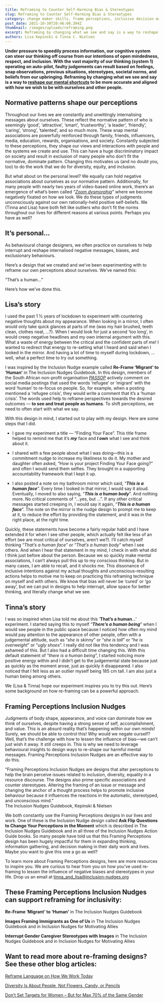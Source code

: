 ```yaml
---
title: Reframing to Counter Self-Harming Bias & Stereotypes
slug: Reframing to Counter Self-Harming Bias & Stereotypes
category: change maker skills, frame perceptions, inclusive decision making, Leading Inclusively, reduce bias
post_date: 2021-10-30T20:46:00.394Z
thumbnail: /images/uploads/reframing.png
excerpt: Reframing by changing what we see and say is a way to reshape our mental shortcuts to be more accurate and aligned with how we wish to be with ourselves and other people.
authors: Lisa Kepinski & Tinna C. Nielsen
---
```

**Under pressure to speedily process information, our cognitive system can steer our thinking off course from our intentions of open mindedness, respect, and inclusion. With the vast majority of our thinking (system 1) operating on auto-pilot, faulty judgements can result based on feelings, snap observations, previous situations, stereotypes, societal norms, and beliefs from our upbringing. Reframing by changing what we see and say is a way to [reshape our mental shortcuts](https://inclusion-nudges.org/blog/about-inclusion-nudges/power-of-inclusion-nudges) to be more accurate and aligned with how we wish to be with ourselves and other people.**

## Normative patterns shape our perceptions

Throughout our lives we are constantly and unwittingly internalising messages about ourselves. These reflect the normative pattern of who is seemingly ‘good’, ‘attractive’, ‘smart’, ‘trustworthy’, ‘a leader’, ‘friendly’, ‘caring’, ‘strong’, ‘talented’, and so much more. These snap mental associations are powerfully reinforced through family, friends, influencers, media, education, rewards, organisations, and society. Constantly subjected to these perceptions, they shape our views and interactions with people and the systems we create and use. This can have a huge discriminatory impact on society and result in exclusion of many people who don’t fit the normative, dominate pattern. Changing this motivates us (and no doubt you, too) to do the work that we do for diversity, equity, and inclusion.

But what about on the personal level? We equally can hold negative associations about ourselves as our normative pattern. Additionally, for many people with nearly two years of video-based online work, there’s an emergence of what’s been called *“[Zoom dysmorphia](https://www.theguardian.com/us-news/2021/oct/03/zoom-dysmorphia-covid-coronavirus-anxiety?CMP=Share_iOSApp_Other)”* where we become negatively fixated on how we look. We do these types of judgments unconsciously against our own rationally-held positive self-beliefs. We (Tinna and Lisa) have both felt like outliers who don’t fit the norms throughout our lives for different reasons at various points. Perhaps you have as well? 

## It’s personal...
As behavioural change designers, we often practice on ourselves to help interrupt and reshape internalised negative messages, biases, and exclusionary behaviours. 

Here’s a design that we created and we’ve been experimenting with to reframe our own perceptions about ourselves.  We’ve named this:

<p class="center-bold">“That’s a human...”</p>

Here’s how we’ve done this.

## Lisa’s story

I used the past 1 ½ years of lockdown to experiment with countering negative thoughts about my appearance. When looking in a mirror, I often would only take quick glances at parts of me (was my hair brushed, teeth clean, clothes neat, …?). When I would look for just a second ‘too long’, in would creep negative headlines and my own internal argument with this. What a waste of energy between the critical and the confident parts of me! I wanted to redirect that energy to re-setting what I heard and said when I looked in the mirror. And having a lot of time to myself during lockdown, … well, what a perfect time to try out something.

I was inspired by the Inclusion Nudge example called **Re-Frame ‘Migrant’ to ‘Human’** in The Inclusion Nudges Guidebook. In this design, members of the South African non-profit organisation *[PASSOP](https://www.passop.co.za/)* actively comment on social media postings that used the words ‘refugee’ or ‘migrant’ with the word ‘human’ to re-focus on people. So, for example, when a posting mentioned a ‘refugee crisis’, they would write a comment that it’s a ‘human crisis’. The words used help to reframe perspectives towards the desired outcomes — **to see and treat people as humans**. To shift perceptions, we need to often start with what we say.
 
With this design in mind, I started out to play with my design. Here are some steps that I did.

- I gave my experiment a title — “Finding Your Face”. This title frame helped to remind me that it’s __*my*__ face and __*I own*__ what I see and think about it. 

- I shared with a few people about what I was doing—this is a commitment nudge to increase my likeliness to do it. My mother and daughter often asked, “How is your project Finding Your Face going?” and often I would send them selfies. They brought in a supporting accountability framework that I kept it up. 

- I also posted a note on my bathroom mirror which said, “***This is a human face***”. Every time I looked in that mirror, I would say it aloud. Eventually, I moved to also saying, “***This is a human body***”. And nothing more. No critical comments of “…yes, but …”. If any other critical messages started creeping in, I would say it again, “***This is a human face***”. The note on the mirror is the nudge design to prompt me to keep at it, to reduce the effort by providing the statement, and it was in the right place, at the right time. 

Quickly, these statements have become a fairly regular habit and I have extended it for when I see other people, which actually felt like less of an effort (we are most critical of ourselves, aren’t we?). I’ll catch myself thinking “*That’s a human face*” or “*That’s a human body*” when I see others.  And when I hear that statement in my mind, I check in with what did I think just before about the person. Because we so quickly make mental associations, I can’t always pull this up to my conscious thinking. But in many cases, I am able to recall, and it shocks me. This dissonance of inclusive intentions against my actual thoughts and unconscious-resulting actions helps to motive me to keep on practicing this reframing technique on myself and with others. We know that bias will never be ‘cured’ or ‘go away’, but we can put in designs to help interrupt, allow space for better thinking, and literally change what we see. 

## Tinna’s story

I was so inspired when Lisa told me about this ‘**That’s a human**…’ experiment. I started saying this to myself “***There’s a human being***” when I would see people in the public space because I noticed how often my mind would pay attention to the appearance of other people, often with a judgemental attitude, such as “*she is skinny*” or “*she is tall*” or “*he is overweight*” or “*ugly shoes*”. I really did not like this tendency and I was ashamed of this. But I also had a difficult time changing this. With this default statement of “*there is a human being*”, I started noticing more positive energy within and I didn’t get to the judgemental state because just as quickly as the moment arose, just as quickly it disappeared. I also noticed that I felt less as an outlier myself being 185 cm tall. I am also just a human being among others.

We (Lisa & Tinna) hope our experiment inspires you to try this out. Here’s some background on how re-framing can be a powerful approach.

## Framing Perceptions Inclusion Nudges

Judgments of body shape, appearance, and voice can dominate how we think of ourselves, despite having a strong sense of self, accomplishment, and value. This is an absurd reality that’s happening within our own minds! Surely, we should be able to control this! Why would we negate ourself? Well, that’s the challenge with how to lessen the influence of bias—we can’t just wish it away. It still creeps in. This is why we need to leverage behavioural insights to design ways to re-shape our harmful mental messages. Framing Perceptions Inclusion Nudges are an effective way to do this. 

<p class="center-bold">“Framing Perceptions Inclusion Nudges are designs that alter perceptions to help the brain perceive issues related to inclusion, diversity, equality in a resource discourse. The designs also prime specific associations and counter stereotypes. Altering the framing of an issue or message and changing the anchor of a thought process helps to promote inclusive behaviour because it influences the reactions in the automatic, stereotyped, and unconscious mind.”<br>
The Inclusion Nudges Guidebook, Kepinski & Nielsen</p>

We both constantly use the Framing Perceptions designs in our lives and work. One of these is the Inclusion Nudge design called **Ask Flip Questions to Change Your Perceptions in the Moment** which is described in The Inclusion Nudges Guidebook and in all three of the Inclusion Nudges Action Guide books. So many people have told us that this Framing Perceptions design has been hugely impactful for them in expanding thinking, information gathering, and decision making in their daily work and lives. Maybe you want to give this one a go as well?

To learn more about Framing Perceptions designs, here are more resources to inspire you. We are curious to hear from you on how you’ve used re-framing to lessen the influence of negative biases and stereotypes in your life. Drop us an email at [tinna\_and\_lisa@inclusion-nudges.org](mailto:tinna_and_lisa@inclusion-nudges.org) 

## These Framing Perceptions Inclusion Nudges can support reframing for inclusivity:
 
**Re-Frame ‘Migrant’ to ‘Human’** in The Inclusion Nudges Guidebook 

**Images Framing Immigrants as One of Us** in The Inclusion Nudges Guidebook and in Inclusion Nudges for Motivating Allies

**Interrupt Gender Caregiver Stereotypes with Images** in The Inclusion Nudges Guidebook and in Inclusion Nudges for Motivating Allies

## Want to read more about re-framing designs? See these other blog articles:

[Reframe Language on How We Work Today](/blog/frame-perceptions/reframe-how-we-work)

[Diversity Is About People, Not Flowers, Candy, or Pencils](/blog/frame-perceptions/diversity-is-about-people-not-flowers-candy-or-pencils)

[Don’t Set Targets for Women – But for Max 70% of the Same Gender](/blog/data-driven-change/targets)
